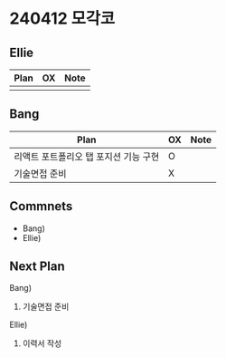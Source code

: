 # 240412 모각코

## Ellie

| Plan 	| OX 	| Note 	|
|------	|----	|------	|
|  |  |      	|


## Bang

| Plan 	| OX 	| Note 	|
|------	|----	|------	|
|  리액트 포트폴리오 탭 포지션 기능 구현 |  O  |      |
|  기술면접 준비 |  X  |      |

## Commnets

 - Bang) 
 - Ellie) 
 
## Next Plan
 Bang)
 1. 기술면접 준비
 
 Ellie)
 1. 이력서 작성


